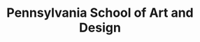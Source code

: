 ---
layout: repo
title: "Pennsylvania School of Art and Design"
id: 13952
permalink: repos/13952/
---